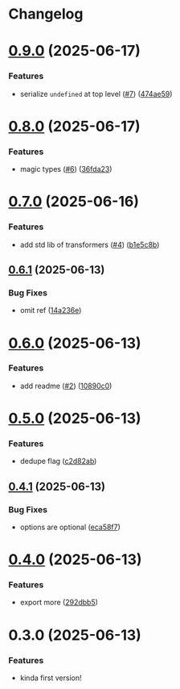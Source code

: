 # Changelog

# [0.9.0](https://github.com/KATT/danson/compare/0.8.0...0.9.0) (2025-06-17)

### Features

- serialize `undefined` at top level ([#7](https://github.com/KATT/danson/issues/7)) ([474ae59](https://github.com/KATT/danson/commit/474ae59456174c4f7f18745da79da0210503b8bd))

# [0.8.0](https://github.com/KATT/danson/compare/0.7.0...0.8.0) (2025-06-17)

### Features

- magic types ([#6](https://github.com/KATT/danson/issues/6)) ([36fda23](https://github.com/KATT/danson/commit/36fda23886e044506706dc5e923eea50deafff60))

# [0.7.0](https://github.com/KATT/danson/compare/0.6.1...0.7.0) (2025-06-16)

### Features

- add std lib of transformers ([#4](https://github.com/KATT/danson/issues/4)) ([b1e5c8b](https://github.com/KATT/danson/commit/b1e5c8b632d5cb61657a0b8c7978bb580c5a4115))

## [0.6.1](https://github.com/KATT/danson/compare/0.6.0...0.6.1) (2025-06-13)

### Bug Fixes

- omit ref ([14a236e](https://github.com/KATT/danson/commit/14a236e4501429c9cf343b3f314fedb44014ea53))

# [0.6.0](https://github.com/KATT/danson/compare/0.5.0...0.6.0) (2025-06-13)

### Features

- add readme ([#2](https://github.com/KATT/danson/issues/2)) ([10890c0](https://github.com/KATT/danson/commit/10890c0ab712db21a89716ed6ca77bc1ef56f01d))

# [0.5.0](https://github.com/KATT/danson/compare/0.4.1...0.5.0) (2025-06-13)

### Features

- dedupe flag ([c2d82ab](https://github.com/KATT/danson/commit/c2d82abdce251d18b807062807fcc50f2c2578c6))

## [0.4.1](https://github.com/KATT/danson/compare/0.4.0...0.4.1) (2025-06-13)

### Bug Fixes

- options are optional ([eca58f7](https://github.com/KATT/danson/commit/eca58f7124089fee33425fd771e2d8ade8369f17))

# [0.4.0](https://github.com/KATT/danson/compare/0.3.0...0.4.0) (2025-06-13)

### Features

- export more ([292dbb5](https://github.com/KATT/danson/commit/292dbb5f1f4abcf532b9748bf94c4737a986c46c))

# 0.3.0 (2025-06-13)

### Features

- kinda first version!
